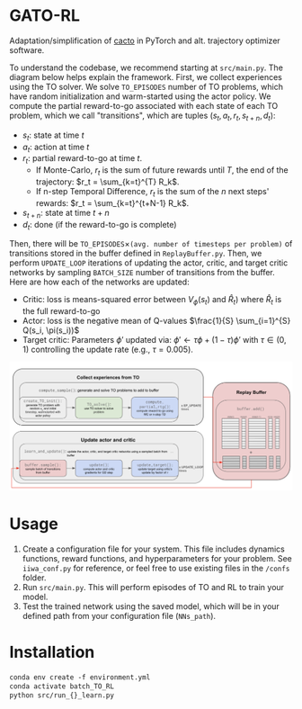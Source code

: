 # GATO-RL
Adaptation/simplification of [cacto](https://github.com/gianluigigrandesso/cacto) in PyTorch and alt. trajectory optimizer software. 

To understand the codebase, we recommend starting at ```src/main.py```. The diagram below helps explain the framework. First, we collect experiences using the TO solver. We solve ```TO_EPISODES``` number of TO problems, which have random initialization and warm-started using the actor policy. We compute the partial reward-to-go associated with each state of each TO problem, which we call "transitions", which are tuples $(s_t, a_t, r_t, s_{t+n}, d_t)$:

- $s_t$: state at time $t$
- $a_t$: action at time $t$
- $r_t$: partial reward-to-go at time $t$.
  - If Monte-Carlo, $r_t$ is the sum of future rewards until $T$, the end of the trajectory: $r_t = \sum_{k=t}^{T} R_k$.
  - If n-step Temporal Difference, $r_t$ is the sum of the $n$ next steps' rewards: $r_t = \sum_{k=t}^{t+N-1} R_k$.
- $s_{t+n}$: state at time $t+n$
- $d_t$: done (if the reward-to-go is complete)

Then, there will be ```TO_EPISODES```$\times$```(avg. number of timesteps per problem)``` of transitions  stored in the buffer defined in ```ReplayBuffer.py```. Then, we perform ```UPDATE_LOOP``` iterations of updating the actor, critic, and target critic networks by sampling ```BATCH_SIZE``` number of transitions from the buffer. Here are how each of the networks are updated:

- Critic: loss is means-squared error between $V_\phi(s_t)$ and  $\hat{R}_t)$ where $\hat{R}_t$ is the full reward-to-go
- Actor: loss is the negative mean of Q-values $\frac{1}{S} \sum_{i=1}^{S} Q(s_i, \pi(s_i))$
- Target critic: Parameters $\phi'$ updated via: $\phi' \leftarrow \tau \phi + (1 - \tau) \phi'$ with $\tau \in (0, 1)$ controlling the update rate (e.g., $\tau = 0.005$).


![GATO-RL Overview](imgs/gato-rl-overview.png)

# Usage
1. Create a configuration file for your system. This file includes dynamics functions, reward functions, and hyperparameters for your problem. See ```iiwa_conf.py``` for reference, or feel free to use existing files in the ```/confs``` folder.
2. Run ```src/main.py```. This will perform episodes of TO and RL to train your model.
3. Test the trained network using the saved model, which will be in your defined path from your configuration file (```NNs_path```).
   
# Installation
```shell
conda env create -f environment.yml
conda activate batch_TO_RL
python src/run_{}_learn.py